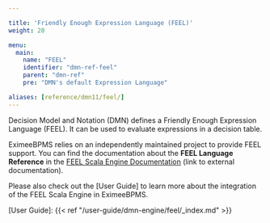 ```yaml
---

title: 'Friendly Enough Expression Language (FEEL)'
weight: 20

menu:
  main:
    name: "FEEL"
    identifier: "dmn-ref-feel"
    parent: "dmn-ref"
    pre: "DMN's default Expression Language"

aliases: [reference/dmn11/feel/]
---
```


Decision Model and Notation (DMN) defines a Friendly Enough Expression
Language (FEEL). It can be used to evaluate expressions in a decision table.

EximeeBPMS relies on an independently maintained project to provide FEEL support. You can find the 
documentation about the **FEEL Language Reference** in the [FEEL Scala Engine Documentation][] 
(link to external documentation).

Please also check out the [User Guide] to learn more about the integration of the FEEL Scala Engine 
in EximeeBPMS.

[FEEL Scala Engine Documentation]: https://camunda.github.io/feel-scala/
[User Guide]: {{< ref "/user-guide/dmn-engine/feel/_index.md" >}}
